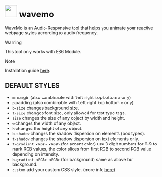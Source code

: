 # <img src="https://github-production-user-asset-6210df.s3.amazonaws.com/106491722/328722976-7b6a1d0d-54a9-41ab-b92f-08ff530e7d7b.png?X-Amz-Algorithm=AWS4-HMAC-SHA256&X-Amz-Credential=AKIAVCODYLSA53PQK4ZA%2F20240515%2Fus-east-1%2Fs3%2Faws4_request&X-Amz-Date=20240515T055648Z&X-Amz-Expires=300&X-Amz-Signature=9f7e04314a1bcc290bfe0809cec8362328d0b98c90548bbdbf9bfa3410c8b5d7&X-Amz-SignedHeaders=host&actor_id=106491722&key_id=0&repo_id=797500082" width="40" /> wavemo 

WaveMo is an Audio-Responsive tool that helps you animate your reactive webpage styles according to audio frequency.

> [!WARNING]
> This tool only works with ES6 Module.

> [!NOTE]
> Installation guide [here](https://wvmo.xhyabunny.org/).

## DEFAULT STYLES
- `m` margin (also combinable with `l`eft `r`ight `t`op `b`ottom `x` or `y`) 
- `p` padding (also combinable with `l`eft `r`ight `t`op `b`ottom `x` or `y`) 
- `b-size` changes background size.
- `t-size` changes font size, only allowed for text type tags.
- `size` changes the size of any object by width and height.
- `w` changes the width of any object.
- `h` changes the height of any object.
- `b-shadow` changes the shadow dispersion on elements (box types).
- `t-shadow` changes the shadow dispersion on text elements only.
- `t-gradient <RGB> <RGB>` (for accent color) use 3 digit numbers for 0-9 to mark RGB values, the color slides from first RGB to second RGB value depending on intensity.
- `b-gradient <RGB> <RGB>` (for background) same as above but background.
- `custom` add your custom CSS style. (more info [here](https://wvmo.xhyabunny.org/))
